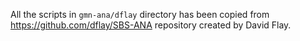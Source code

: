 All the scripts in `gmn-ana/dflay` directory has been copied from https://github.com/dflay/SBS-ANA repository created by David Flay.
